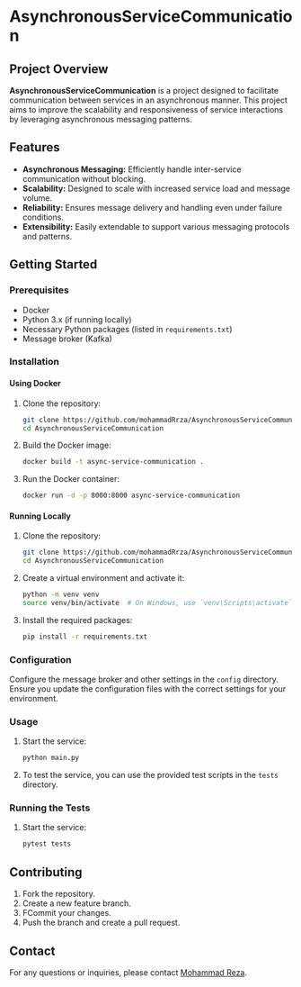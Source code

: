 # AsynchronousServiceCommunication

## Project Overview
**AsynchronousServiceCommunication** is a project designed to facilitate communication between services in an asynchronous manner. This project aims to improve the scalability and responsiveness of service interactions by leveraging asynchronous messaging patterns.

## Features
- **Asynchronous Messaging:** Efficiently handle inter-service communication without blocking.
- **Scalability:** Designed to scale with increased service load and message volume.
- **Reliability:** Ensures message delivery and handling even under failure conditions.
- **Extensibility:** Easily extendable to support various messaging protocols and patterns.

## Getting Started

### Prerequisites
- Docker
- Python 3.x (if running locally)
- Necessary Python packages (listed in `requirements.txt`)
- Message broker (Kafka)

### Installation

#### Using Docker
1. Clone the repository:
    ```bash
    git clone https://github.com/mohammadRrza/AsynchronousServiceCommunication.git
    cd AsynchronousServiceCommunication
    ```
2. Build the Docker image:
    ```bash
    docker build -t async-service-communication .
    ```
3. Run the Docker container:
    ```bash
    docker run -d -p 8000:8000 async-service-communication
    ```

#### Running Locally
1. Clone the repository:
    ```bash
    git clone https://github.com/mohammadRrza/AsynchronousServiceCommunication.git
    cd AsynchronousServiceCommunication
    ```
2. Create a virtual environment and activate it:
    ```bash
    python -m venv venv
    source venv/bin/activate  # On Windows, use `venv\Scripts\activate`
    ```
3. Install the required packages:
    ```bash
    pip install -r requirements.txt
    ```

### Configuration
Configure the message broker and other settings in the `config` directory. Ensure you update the configuration files with the correct settings for your environment.

### Usage
1. Start the service:
    ```bash
    python main.py
    ```
2. To test the service, you can use the provided test scripts in the `tests` directory.

### Running the Tests
1. Start the service:
    ```bash
    pytest tests
    ```

## Contributing
1. Fork the repository.
2. Create a new feature branch.
3. FCommit your changes.
4. Push the branch and create a pull request.


## Contact

For any questions or inquiries, please contact [Mohammad Reza](mr.taheri25461@gmail.com).